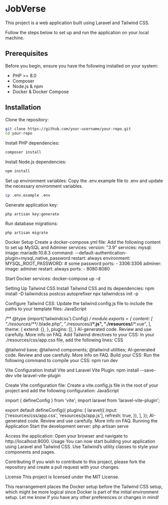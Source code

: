 # JobVerse
This project is a web application built using Laravel and Tailwind CSS. 

Follow the steps below to set up and run the application on your local machine.

## Prerequisites
Before you begin, ensure you have the following installed on your system:

- PHP >= 8.0
- Composer
- Node.js & npm
- Docker & Docker Compose

## Installation
Clone the repository:
```bash
git clone https://github.com/your-username/your-repo.git
cd your-repo
```

Install PHP dependencies:
```bash
composer install
```

Install Node.js dependencies:
```bash
npm install
```

Set up environment variables: Copy the .env.example file to .env and update the necessary environment variables.
```bash
cp .env.example .env
```

Generate application key:
```
php artisan key:generate
```

Run database migrations:
```
php artisan migrate
```

Docker Setup
Create a docker-compose.yml file: Add the following content to set up MySQL and Adminer services:
version: "3.9"
services:
  mysql:
    image: mariadb:10.8.3
    command: --default-authentication-plugin=mysql_native_password
    restart: always
    environment:
      MYSQL_ROOT_PASSWORD: # some password
    ports:
      - 3306:3306
  adminer:
    image: adminer
    restart: always
    ports:
      - 8080:8080

Start Docker services:
docker-compose up -d

Setting Up Tailwind CSS
Install Tailwind CSS and its dependencies:
npm install -D tailwindcss postcss autoprefixer
npx tailwindcss init -p

Configure Tailwind CSS: Update the tailwind.config.js file to include the paths to your template files:
JavaScript

/** @type {import('tailwindcss').Config} */
module.exports = {
  content: [
    "./resources/**/*.blade.php",
    "./resources/**/*.js",
    "./resources/**/*.vue",
  ],
  theme: {
    extend: {},
  },
  plugins: [],
}
AI-generated code. Review and use carefully. More info on FAQ.
Add Tailwind directives to your CSS: In your ./resources/css/app.css file, add the following lines:
CSS

@tailwind base;
@tailwind components;
@tailwind utilities;
AI-generated code. Review and use carefully. More info on FAQ.
Build your CSS: Run the following command to compile your CSS:
npm run dev

Vite Configuration
Install Vite and Laravel Vite Plugin:
npm install --save-dev vite laravel-vite-plugin

Create Vite configuration file: Create a vite.config.js file in the root of your project and add the following configuration:
JavaScript

import { defineConfig } from 'vite';
import laravel from 'laravel-vite-plugin';

export default defineConfig({
    plugins: [
        laravel({
            input: ['resources/css/app.css', 'resources/js/app.js'],
            refresh: true,
        }),
    ],
});
AI-generated code. Review and use carefully. More info on FAQ.
Running the Application
Start the development server:
php artisan serve

Access the application: Open your browser and navigate to http://localhost:8000.
Usage
You can now start building your application using Laravel and Tailwind CSS. Use Tailwind’s utility classes to style your components and pages.

Contributing
If you wish to contribute to this project, please fork the repository and create a pull request with your changes.

License
This project is licensed under the MIT License.

This rearrangement places the Docker setup before the Tailwind CSS setup, which might be more logical since Docker is part of the initial environment setup. Let me know if you have any other preferences or changes in mind!
